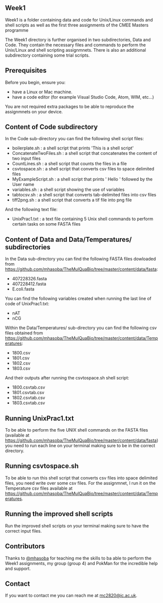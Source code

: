 ## Week1

Week1 is a folder containing data and code for Unix/Linux commands and shell scripts as well as the first three assignments of the CMEE Masters programme

The Week1 directory is further organised in two subdirectories, Data and Code. They contain the necessary files and commands to perform the Unix/Linux and shell scripting assignmnets. There is also an additional subdirectory containing some trial scripts.

## Prerequisites

Before you begin, ensure you:

* have a Linux or Mac machine. 
* have a code editor (for example Visual Studio Code, Atom, WIM, etc...)

You are not required extra packages to be able to reproduce the assignmnets on your device.

## Content of Code subdirectory

In the Code sub-directory you can find the following shell script files:

* boilerplate.sh : a shell script that prints 'This is a shell script'
* ConcatenateTwoFiles.sh : a shell script that concatenates the content of two input files
* CountLines.sh : a shell script that counts the files in a file
* csvtospace.sh : a shell script that converts csv files to space delimited files
* MyExampleScript.sh : a shell script that prints ' Hello ' followed by the User name
* variables.sh : a shell script showing the use of variables
* tabtocsv.sh : a shell script that converts tab-delimited files into csv files
* tiff2png.sh : a shell script that converts a tif file into png file

And the following text file:
* UnixPrac1.txt : a text file containing 5 Unix shell commands to perform certain tasks on some FASTA files

## Content of Data and Data/Temperatures/ subdirectories

In the Data sub-directory you can find the following FASTA files dowloaded from https://github.com/mhasoba/TheMulQuaBio/tree/master/content/data/fasta:

* 407228326.fasta
* 407228412.fasta
* E.coli.fasta

You can find the following variables created when running the last line of code of UnixPrac1.txt:

* nAT
* nCG

Within the Data/Temperatures/ sub-directory you can find the following csv files obtained from https://github.com/mhasoba/TheMulQuaBio/tree/master/content/data/Temperatures:

* 1800.csv
* 1801.csv
* 1802.csv
* 1803.csv

And their outputs after running the csvtospace.sh shell script:

* 1800.csvtab.csv
* 1801.csvtab.csv
* 1802.csvtab.csv
* 1803.csvtab.csv

## Running UnixPrac1.txt

To be able to perform the five UNIX shell commands on the FASTA files (available at https://github.com/mhasoba/TheMulQuaBio/tree/master/content/data/fasta) you need to run each line on your terminal making sure to be in the correct directory.

## Running csvtospace.sh

To be able to run this shell script that converts csv files into space delimited files, you need write over some csv files. For the assignmnet, I run it on the Temperature csv files available at https://github.com/mhasoba/TheMulQuaBio/tree/master/content/data/Temperatures.

## Running the improved shell scripts

Run the improved shell scripts on your terminal making sure to have the correct input files.

## Contributors

Thanks to [@mhasoba](https://github.com/mhasoba) for teaching me the skills to ba able to perform the Week1 assignments, my group (group 4) and PokMan for the incredible help and support.


## Contact

If you want to contact me you can reach me at <mc2820@ic.ac.uk>.
